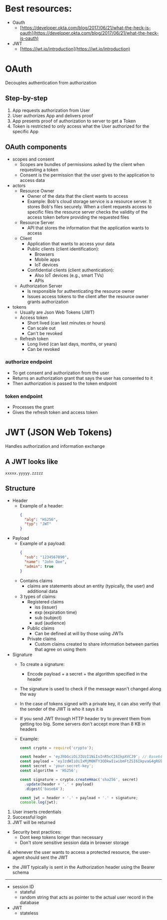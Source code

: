 
# Best resources:

- Oauth
  - [https://developer.okta.com/blog/2017/06/21/what-the-heck-is-oauth](https://developer.okta.com/blog/2017/06/21/what-the-heck-is-oauth)
- JWT
  - [https://jwt.io/introduction](https://jwt.io/introduction)

# OAuth

Decouples authentication from authorization

## Step-by-step

1. App requests authorization from User
2. User authorizes App and delivers proof
3. App presents proof of authorization to server to get a Token
4. Token is restricted to only access what the User authorized for the specific App

## OAuth components

- scopes and consent
  - Scopes are bundles of permissions asked by the client when requesting a token
  - Consent is the permission that the user gives to the application to access data
- actors
  - Resource Owner
    - Owner of the data that the client wants to access
    - Example: Bob's cloud storage service is a resource server. It stores Bob's files securely. When a client requests access to specific files the resource server checks the validity of the access token before providing the requested files
  - Resource Server
    - API that stores the information that the application wants to access
  - Client
    - Application that wants to access your data
    - Public clients (client identification):
      - Browsers
      - Mobile apps
      - IoT devices
    - Confidential clients (client authentication):
      - Also IoT devices (e.g., smart TVs)
      - APIs
  - Authorization Server
    - Is responsible for authenticating the resource owner
    - Issues access tokens to the client after the resource owner grants authorization
- tokens
  - Usually are Json Web Tokens (JWT)
  - Access token
    - Short lived (can last minutes or hours)
    - Can scale out
    - Can't be revoked
  - Refresh token
    - Long lived (can last days, months, or years)
    - Can be revoked

### authorize endpoint

- To get consent and authorization from the user
- Returns an authorization grant that says the user has consented to it
- Then authorization is passed to the token endpoint

### token endpoint

- Processes the grant
- Gives the refresh token and access token

# JWT (JSON Web Tokens)

Handles authorization and information exchange

## A JWT looks like

`xxxxx.yyyyy.zzzzz`

## Structure

- Header
  - Example of a header:
    ```json
    {
      "alg": "HS256",
      "typ": "JWT"
    }
    ```
- Payload
  - Example of a payload:
    ```json
    {
      "sub": "1234567890",
      "name": "John Doe",
      "admin": true
    }
    ```
  - Contains claims
    - claims are statements about an entity (typically, the user) and additional data
  - 3 types of claims:
    - Registered claims
      - iss (issuer)
      - exp (expiration time)
      - sub (subject)
      - aud (audience)
    - Public claims
      - Can be defined at will by those using JWTs
    - Private claims
      - Custom claims created to share information between parties that agree on using them
- Signature
  - To create a signature:
    - Encode payload + a secret + the algorithm specified in the header
  - The signature is used to check if the message wasn't changed along the way
  - In the case of tokens signed with a private key, it can also verify that the sender of the JWT is who it says it is
  - If you send JWT through HTTP header try to prevent them from getting too big. Some servers don't accept more than 8 KB in headers

  - Example:
    ```javascript
    const crypto = require('crypto');

    const header = 'eyJhbGciOiJIUzI1NiIsInR5cCI6IkpXVCJ9'; // Base64Url encoded header
    const payload = 'eyJzdWIiOiIxMjM0NTY3ODkwIiwibmFtZSI6IkpvaG4gRG9lIn0'; // Base64Url encoded payload
    const secret = 'your-secret-key';
    const algorithm = 'HS256';

    const signature = crypto.createHmac('sha256', secret)
      .update(header + '.' + payload)
      .digest('base64');

    const jwt = header + '.' + payload + '.' + signature;
    console.log(jwt);
    ```

1. User inserts credentials
2. Successful login
3. JWT will be returned
  - Security best practices:
    - Dont keep tokens longer than necessary
    - Don't store sensitive session data in browser storage
4. whenever the user wants to access a protected resource, the user-agent should sent the JWT
  - the JWT typically is sent in the Authorization header using the Bearer schema

---

- session ID
  - stateful
  - random string that acts as pointer to the actual user record in the database
- JWT
  - stateless


